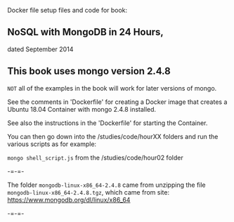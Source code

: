 Docker file setup files and code for book:

## NoSQL with MongoDB in 24 Hours,
dated September 2014

## This book uses mongo version 2.4.8

`NOT` all of the examples in the book will work for later versions of mongo.

See the comments in 'Dockerfile' for creating a Docker image that creates a Ubuntu 18.04 Container with mongo 2.4.8 installed.

See also the instructions in the 'Dockerfile' for starting the Container.

You can then go down into the /studies/code/hourXX folders and run the various scripts as for example:

`mongo shell_script.js` from the /studies/code/hour02 folder

-=-=-

The folder `mongodb-linux-x86_64-2.4.8` came from unzipping the file `mongodb-linux-x86_64-2.4.8.tgz`, which came from site:
https://www.mongodb.org/dl/linux/x86_64


-=-=-